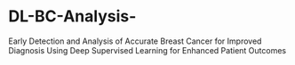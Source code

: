 # DL-BC-Analysis-
Early Detection and Analysis of Accurate Breast Cancer for Improved Diagnosis Using Deep Supervised Learning for Enhanced Patient Outcomes
